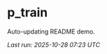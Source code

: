 # p_train

Auto-updating README demo.

<!--START_SECTION:status-->
_Last run: 2025-10-28 07:23 UTC_
<!--END_SECTION:status-->

































































































































































































































































































































































































































































































































































































































































































































































































































































































































































































































































































































































































































































































































































































































































































































